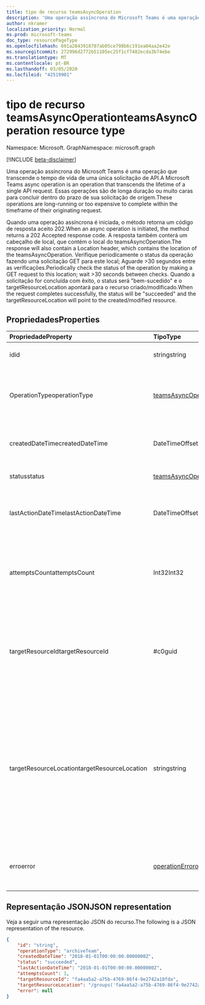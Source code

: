 ```yaml
---
title: tipo de recurso teamsAsyncOperation
description: 'Uma operação assíncrona do Microsoft Teams é uma operação que transcende o tempo de vida de uma única solicitação de API. '
author: nkramer
localization_priority: Normal
ms.prod: microsoft-teams
doc_type: resourcePageType
ms.openlocfilehash: 691a2843918707ab05ce798b6c191ea04aa2e42e
ms.sourcegitcommit: 272996d2772b51105ec25f1cf7482ecda3b74ebe
ms.translationtype: MT
ms.contentlocale: pt-BR
ms.lasthandoff: 03/05/2020
ms.locfileid: "42519901"
---
```

# <a name="teamsasyncoperation-resource-type"></a><span data-ttu-id="e9a8d-103">tipo de recurso teamsAsyncOperation</span><span class="sxs-lookup"><span data-stu-id="e9a8d-103">teamsAsyncOperation resource type</span></span>

<span data-ttu-id="e9a8d-104">Namespace: Microsoft. Graph</span><span class="sxs-lookup"><span data-stu-id="e9a8d-104">Namespace: microsoft.graph</span></span>

[!INCLUDE [beta-disclaimer](../../includes/beta-disclaimer.md)]

<span data-ttu-id="e9a8d-105">Uma operação assíncrona do Microsoft Teams é uma operação que transcende o tempo de vida de uma única solicitação de API.</span><span class="sxs-lookup"><span data-stu-id="e9a8d-105">A Microsoft Teams async operation is an operation that transcends the lifetime of a single API request.</span></span> <span data-ttu-id="e9a8d-106">Essas operações são de longa duração ou muito caras para concluir dentro do prazo de sua solicitação de origem.</span><span class="sxs-lookup"><span data-stu-id="e9a8d-106">These operations are long-running or too expensive to complete within the timeframe of their originating request.</span></span>

<span data-ttu-id="e9a8d-107">Quando uma operação assíncrona é iniciada, o método retorna um código de resposta aceito 202.</span><span class="sxs-lookup"><span data-stu-id="e9a8d-107">When an async operation is initiated, the method returns a 202 Accepted response code.</span></span> <span data-ttu-id="e9a8d-108">A resposta também conterá um cabeçalho de local, que contém o local do teamsAsyncOperation.</span><span class="sxs-lookup"><span data-stu-id="e9a8d-108">The response will also contain a Location header, which contains the location of the teamsAsyncOperation.</span></span> <span data-ttu-id="e9a8d-109">Verifique periodicamente o status da operação fazendo uma solicitação GET para este local; Aguarde >30 segundos entre as verificações.</span><span class="sxs-lookup"><span data-stu-id="e9a8d-109">Periodically check the status of the operation by making a GET request to this location; wait >30 seconds between checks.</span></span>
<span data-ttu-id="e9a8d-110">Quando a solicitação for concluída com êxito, o status será "bem-sucedido" e o targetResourceLocation apontará para o recurso criado/modificado.</span><span class="sxs-lookup"><span data-stu-id="e9a8d-110">When the request completes successfully, the status will be "succeeded" and the targetResourceLocation will point to the created/modified resource.</span></span>

## <a name="properties"></a><span data-ttu-id="e9a8d-111">Propriedades</span><span class="sxs-lookup"><span data-stu-id="e9a8d-111">Properties</span></span>

| <span data-ttu-id="e9a8d-112">Propriedade</span><span class="sxs-lookup"><span data-stu-id="e9a8d-112">Property</span></span> | <span data-ttu-id="e9a8d-113">Tipo</span><span class="sxs-lookup"><span data-stu-id="e9a8d-113">Type</span></span>   | <span data-ttu-id="e9a8d-114">Descrição</span><span class="sxs-lookup"><span data-stu-id="e9a8d-114">Description</span></span> |
|:---------------|:--------|:----------|
|<span data-ttu-id="e9a8d-115">id</span><span class="sxs-lookup"><span data-stu-id="e9a8d-115">id</span></span>|<span data-ttu-id="e9a8d-116">string</span><span class="sxs-lookup"><span data-stu-id="e9a8d-116">string</span></span> |<span data-ttu-id="e9a8d-117">ID de operação exclusiva.</span><span class="sxs-lookup"><span data-stu-id="e9a8d-117">Unique operation id.</span></span>|
|<span data-ttu-id="e9a8d-118">OperationType</span><span class="sxs-lookup"><span data-stu-id="e9a8d-118">operationType</span></span>|[<span data-ttu-id="e9a8d-119">teamsAsyncOperationType</span><span class="sxs-lookup"><span data-stu-id="e9a8d-119">teamsAsyncOperationType</span></span>](teamsasyncoperationtype.md) |<span data-ttu-id="e9a8d-120">Indica o tipo de operação que está sendo descrito.</span><span class="sxs-lookup"><span data-stu-id="e9a8d-120">Denotes which type of operation is being described.</span></span>|
|<span data-ttu-id="e9a8d-121">createdDateTime</span><span class="sxs-lookup"><span data-stu-id="e9a8d-121">createdDateTime</span></span>|<span data-ttu-id="e9a8d-122">DateTimeOffset</span><span class="sxs-lookup"><span data-stu-id="e9a8d-122">DateTimeOffset</span></span> |<span data-ttu-id="e9a8d-123">Hora em que a operação foi criada.</span><span class="sxs-lookup"><span data-stu-id="e9a8d-123">Time when the operation was created.</span></span>|
|<span data-ttu-id="e9a8d-124">status</span><span class="sxs-lookup"><span data-stu-id="e9a8d-124">status</span></span>|[<span data-ttu-id="e9a8d-125">teamsAsyncOperationStatus</span><span class="sxs-lookup"><span data-stu-id="e9a8d-125">teamsAsyncOperationStatus</span></span>](teamsasyncoperationstatus.md)| <span data-ttu-id="e9a8d-126">Status da operação.</span><span class="sxs-lookup"><span data-stu-id="e9a8d-126">Operation status.</span></span>|
|<span data-ttu-id="e9a8d-127">lastActionDateTime</span><span class="sxs-lookup"><span data-stu-id="e9a8d-127">lastActionDateTime</span></span>|<span data-ttu-id="e9a8d-128">DateTimeOffset</span><span class="sxs-lookup"><span data-stu-id="e9a8d-128">DateTimeOffset</span></span> |<span data-ttu-id="e9a8d-129">Hora em que a operação assíncrona foi atualizada pela última vez.</span><span class="sxs-lookup"><span data-stu-id="e9a8d-129">Time when the async operation was last updated.</span></span>|
|<span data-ttu-id="e9a8d-130">attemptsCount</span><span class="sxs-lookup"><span data-stu-id="e9a8d-130">attemptsCount</span></span>|<span data-ttu-id="e9a8d-131">Int32</span><span class="sxs-lookup"><span data-stu-id="e9a8d-131">Int32</span></span>|<span data-ttu-id="e9a8d-132">Número de vezes em que a operação foi tentada antes de ser marcada com êxito ou falhou.</span><span class="sxs-lookup"><span data-stu-id="e9a8d-132">Number of times the operation was attempted before being marked successful or failed.</span></span>|
|<span data-ttu-id="e9a8d-133">targetResourceId</span><span class="sxs-lookup"><span data-stu-id="e9a8d-133">targetResourceId</span></span>|<span data-ttu-id="e9a8d-134">#c0</span><span class="sxs-lookup"><span data-stu-id="e9a8d-134">guid</span></span> |<span data-ttu-id="e9a8d-135">A ID do objeto que é criado ou modificado como resultado dessa operação assíncrona, normalmente uma [equipe](../resources/team.md).</span><span class="sxs-lookup"><span data-stu-id="e9a8d-135">The ID of the object that's created or modified as result of this async operation, typically a [team](../resources/team.md).</span></span>|
|<span data-ttu-id="e9a8d-136">targetResourceLocation</span><span class="sxs-lookup"><span data-stu-id="e9a8d-136">targetResourceLocation</span></span>|<span data-ttu-id="e9a8d-137">string</span><span class="sxs-lookup"><span data-stu-id="e9a8d-137">string</span></span>|<span data-ttu-id="e9a8d-138">O local do objeto que é criado ou modificado como resultado dessa operação assíncrona.</span><span class="sxs-lookup"><span data-stu-id="e9a8d-138">The location of the object that's created or modified as result of this async operation.</span></span> <span data-ttu-id="e9a8d-139">Essa URL deve ser tratada como um valor opaco e não analisada em seus caminhos de componente.</span><span class="sxs-lookup"><span data-stu-id="e9a8d-139">This URL should be treated as an opaque value and not parsed into its component paths.</span></span>|
|<span data-ttu-id="e9a8d-140">erro</span><span class="sxs-lookup"><span data-stu-id="e9a8d-140">error</span></span>|[<span data-ttu-id="e9a8d-141">operationError</span><span class="sxs-lookup"><span data-stu-id="e9a8d-141">operationError</span></span>](operationerror.md)|<span data-ttu-id="e9a8d-142">Qualquer erro que causa falha na operação assíncrona.</span><span class="sxs-lookup"><span data-stu-id="e9a8d-142">Any error that causes the async operation to fail.</span></span>|

## <a name="json-representation"></a><span data-ttu-id="e9a8d-143">Representação JSON</span><span class="sxs-lookup"><span data-stu-id="e9a8d-143">JSON representation</span></span>

<span data-ttu-id="e9a8d-144">Veja a seguir uma representação JSON do recurso.</span><span class="sxs-lookup"><span data-stu-id="e9a8d-144">The following is a JSON representation of the resource.</span></span>

<!-- {
  "blockType": "resource",
  "keyProperty": "id",
  "@odata.type": "microsoft.graph.teamsAsyncOperation"
}-->

```json
{
    "id": "string",
    "operationType": "archiveTeam",
    "createdDateTime": "2018-01-01T00:00:00.0000000Z",
    "status": "succeeded",
    "lastActionDateTime": "2018-01-01T00:00:00.0000000Z",
    "attemptsCount": 1,
    "targetResourceId": "fa4aa5a2-a75b-4769-86f4-9e2742a18fda",
    "targetResourceLocation": "/groups('fa4aa5a2-a75b-4769-86f4-9e2742a18fda')/team",
    "error": null
}
```

<!-- uuid: 20fd7863-9545-40d4-ae8f-fee2d115a690
2015-10-25 14:57:30 UTC -->
<!--
{
  "type": "#page.annotation",
  "description": "teams async operation resource",
  "keywords": "",
  "section": "documentation",
  "tocPath": "",
  "suppressions": []
}
-->
